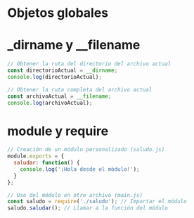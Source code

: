 # Objetos globales

# _dirname y __filename

```javascript
// Obtener la ruta del directorio del archivo actual
const directorioActual = __dirname;
console.log(directorioActual);

// Obtener la ruta completa del archivo actual
const archivoActual = __filename;
console.log(archivoActual);
```

# module y require

```javascript
// Creación de un módulo personalizado (saludo.js)
module.exports = {
  saludar: function() {
    console.log('¡Hola desde el módulo!');
  }
};

// Uso del módulo en otro archivo (main.js)
const saludo = require('./saludo'); // Importar el módulo
saludo.saludar(); // Llamar a la función del módulo
```